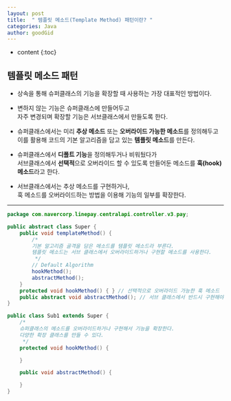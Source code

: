 ```yaml
---
layout: post
title:  " 템플릿 메소드(Template Method) 패턴이란? "
categories: Java
author: goodGid
---
```

* content
{:toc}

## 템플릿 메소드 패턴

* 상속을 통해 슈퍼클래스의 기능을 확장할 때 사용하는 가장 대표적인 방법이다.

* 변하지 않는 기능은 슈퍼클래스에 만들어두고 <br> 자주 변경되며 확장할 기능은 서브클래스에서 만들도록 한다.

* 슈퍼클래스에서는 미리 **추상 메소드** 또는 **오버라이드 가능한 메소드**를 정의해두고 <br> 이를 활용해 코드의 기본 알고리즘을 담고 있는 **템플릿 메소드**를 만든다.

* 슈퍼클래스에서 **디폴트 기능**을 정의해두거나 비워뒀다가 <br> 서브클래스에서 **선택적**으로 오버라이드 할 수 있도록 만들어둔 메소드를 **훅(hook) 메소드**라고 한다.

* 서브클래스에서는 추상 메소드를 구현하거나, <br> 훅 메소드를 오버라이드하는 방법을 이용해 기능의 일부를 확장한다.







---

``` java
package com.navercorp.linepay.centralapi.controller.v3.pay;

public abstract class Super {
    public void templateMethod() {
        /*
        기본 알고리즘 골격을 담은 메소드를 템플릿 메소드라 부른다.
        템플릿 메소드는 서브 클래스에서 오버라이드하거나 구현할 메소드를 사용한다.
         */
        // Default Algorithm
        hookMethod();
        abstractMethod();
    }
    protected void hookMethod() { } // 선택적으로 오버라이드 가능한 훅 메소드
    public abstract void abstractMethod(); // 서브 클래스에서 반드시 구현해야하 하는 추상 메소드
}
```

``` java
public class Sub1 extends Super {
    /*
    슈퍼클래스의 메소드를 오버라이드하거나 구현해서 기능을 확장한다.
    다양한 확장 클래스를 만들 수 있다.
     */
    protected void hookMethod() {

    }

    public void abstractMethod() {

    }
}
```